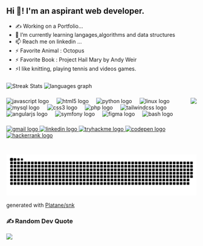 
<h2 align="left">Hi 👋! I'm an aspirant web developer.</h2>

- ✍️ Working on a Portfolio...
- 🌱 I’m currently learning langages,algorithms and data structures
- 📫 Reach me on linkedin ...
- ⚡ Favorite Animal : Octopus
- ⚡ Favorite Book : Project Hail Mary by Andy Weir
- ⚡I like knitting, playing tennis and videos games.


###

<div align="left">
  <img src="https://github-readme-streak-stats.herokuapp.com/?user=agathism&theme=dracula&card_width=380&hide_border=true" alt="Streak Stats">
  <img src="https://github-readme-stats.vercel.app/api/top-langs?username=agathism&locale=en&hide_title=false&layout=compact&card_width=220&langs_count=5&theme=dracula&hide_border=true" height="195" alt="languages graph"  />
</div>

###

<img align="right" height="150" src="https://media.giphy.com/media/HzPtbOKyBoBFsK4hyc/giphy.gif?cid=790b7611awrt7hgabw3qbym1zep6r2bzzecyv7nqaec2hiud&ep=v1_gifs_search&rid=giphy.gif&ct=g"  />

###

<div align="left">
  <img src="https://skillicons.dev/icons?i=js" height="30" alt="javascript logo"  />
  <img width="12" />
  <img src="https://skillicons.dev/icons?i=html" height="30" alt="html5 logo"  />
  <img width="12" />
  <img src="https://skillicons.dev/icons?i=py" height="30" alt="python logo"  />
  <img width="12" />
  <img src="https://skillicons.dev/icons?i=linux" height="30" alt="linux logo"  />
  <img width="12" />
  <img src="https://skillicons.dev/icons?i=mysql" height="30" alt="mysql logo"  />
  <img width="12" />
  <img src="https://skillicons.dev/icons?i=css" height="30" alt="css3 logo"  />
  <img width="12" />
  <img src="https://skillicons.dev/icons?i=php" height="30" alt="php logo"  />
  <img width="12" />
  <img src="https://skillicons.dev/icons?i=tailwind" height="30" alt="tailwindcss logo"  />
  <img width="12" />
  <img src="https://skillicons.dev/icons?i=angular" height="30" alt="angularjs logo"  />
  <img width="12" />
  <img src="https://skillicons.dev/icons?i=symfony" height="30" alt="symfony logo"  />
  <img width="12" />
  <img src="https://skillicons.dev/icons?i=figma" height="30" alt="figma logo"  />
  <img width="12" />
  <img src="https://skillicons.dev/icons?i=bash" height="30" alt="bash logo"  />
  <img width="12" />
</div>

###

<div align="left">
  <a href="mailto:soumare.aicha13@gmail.com" target="_blank">
    <img src="https://img.shields.io/static/v1?message=Gmail&logo=gmail&label=&color=D14836&logoColor=white&labelColor=&style=for-the-badge" height="35" alt="gmail logo"  />
  </a>
  <a href="https://www.linkedin.com/in/a%C3%AFchatou-soumar%C3%A9-5514311b3/" target="_blank">
    <img src="https://img.shields.io/static/v1?message=LinkedIn&logo=linkedin&label=&color=0077B5&logoColor=white&labelColor=&style=for-the-badge" height="35" alt="linkedin logo"  />
  </a>
  <a href="https://tryhackme.com/r/p/agathism" target="_blank">
    <img src="https://img.shields.io/static/v1?message=TryHackMe&logo=tryhackme&label=&color=88cc14&logoColor=white&labelColor=&style=for-the-badge" height="35" alt="tryhackme logo"  />
  </a>
  <a href="https://codepen.io/Zaza-M" target="_blank">
    <img src="https://img.shields.io/static/v1?message=Codepen&logo=codepen&label=&color=000000&logoColor=white&labelColor=&style=for-the-badge" height="35" alt="codepen logo"  />
  </a>
  <a href="https://www.hackerrank.com/profile/agathism" target="_blank">
    <img src="https://img.shields.io/static/v1?message=HackerRank&logo=hackerrank&label=&color=2EC866&logoColor=white&labelColor=&style=for-the-badge" height="35" alt="hackerrank logo"  />
  </a>
</div>

###

<picture>
  <source media="(prefers-color-scheme: dark)" srcset="https://raw.githubusercontent.com/platane/platane/output/github-contribution-grid-snake-dark.svg">
  <img src="https://raw.githubusercontent.com/platane/platane/output/github-contribution-grid-snake.svg" alt="github contribution grid snake animation" >
</picture>
<p>generated with <a href="(https://github.com/Platane/snk)">Platane/snk</a></p>

### ✍️ Random Dev Quote
![](https://quotes-github-readme.vercel.app/api?type=horizontal&theme=radical)




